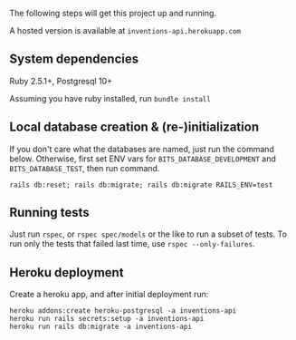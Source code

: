 The following steps will get this project up and running.

A hosted version is available at `inventions-api.herokuapp.com`

## System dependencies
Ruby 2.5.1+, Postgresql 10+

Assuming you have ruby installed, run `bundle install`


## Local database creation & (re-)initialization
If you don't care what the databases are named, just run the command below. Otherwise, first set ENV vars for `BITS_DATABASE_DEVELOPMENT` and `BITS_DATABASE_TEST`, then run command.

`rails db:reset; rails db:migrate; rails db:migrate RAILS_ENV=test`


## Running tests
Just run `rspec`, or `rspec spec/models` or the like to run a subset of tests. To run only the tests
that failed last time, use `rspec --only-failures`.


## Heroku deployment
Create a heroku app, and after initial deployment run:
```
heroku addons:create heroku-postgresql -a inventions-api
heroku run rails secrets:setup -a inventions-api
heroku run rails db:migrate -a inventions-api
```
